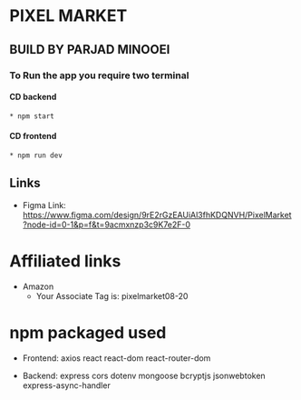 # PIXEL MARKET 
## BUILD BY PARJAD MINOOEI


### To Run the app you require two terminal
#### CD backend
    * npm start


#### CD frontend
    * npm run dev


## Links
* Figma Link: https://www.figma.com/design/9rE2rGzEAUiAl3fhKDQNVH/PixelMarket?node-id=0-1&p=f&t=9acmxnzp3c9K7e2F-0


# Affiliated links
* Amazon
    * Your Associate Tag is: pixelmarket08-20

# npm packaged used
* Frontend:
axios
react
react-dom
react-router-dom

* Backend:
express
cors
dotenv
mongoose
bcryptjs
jsonwebtoken
express-async-handler

